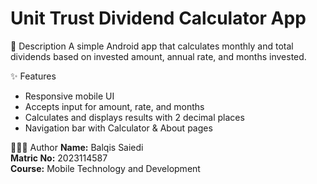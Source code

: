 # Unit Trust Dividend Calculator App #

📱 Description
A simple Android app that calculates monthly and total dividends based on invested amount, annual rate, and months invested.

✨ Features
- Responsive mobile UI
- Accepts input for amount, rate, and months
- Calculates and displays results with 2 decimal places
- Navigation bar with Calculator & About pages

👩🏻‍💻 Author
**Name:** Balqis Saiedi  
**Matric No:** 2023114587  
**Course:** Mobile Technology and Development 
